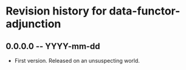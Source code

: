 # Revision history for data-functor-adjunction

## 0.0.0.0 -- YYYY-mm-dd

* First version. Released on an unsuspecting world.
